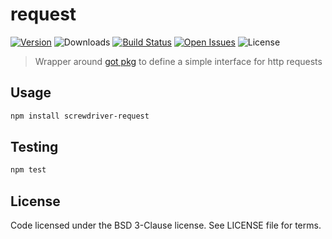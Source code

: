 # request
[![Version][npm-image]][npm-url] ![Downloads][downloads-image] [![Build Status][status-image]][status-url] [![Open Issues][issues-image]][issues-url] ![License][license-image]

> Wrapper around [got pkg](https://github.com/sindresorhus/got) to define a simple interface for http requests

## Usage

```bash
npm install screwdriver-request
```

## Testing

```bash
npm test
```

## License

Code licensed under the BSD 3-Clause license. See LICENSE file for terms.

[npm-image]: https://img.shields.io/npm/v/screwdriver-request.svg
[npm-url]: https://npmjs.org/package/screwdriver-request
[downloads-image]: https://img.shields.io/npm/dt/screwdriver-request.svg
[license-image]: https://img.shields.io/npm/l/screwdriver-request.svg
[issues-image]: https://img.shields.io/github/issues/screwdriver-cd/request.svg
[issues-url]: https://github.com/screwdriver-cd/request/issues
[status-image]: https://cd.screwdriver.cd/pipelines/pipelineid/badge
[status-url]: https://cd.screwdriver.cd/pipelines/pipelineid
